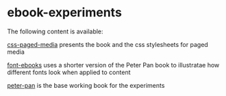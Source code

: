 # ebook-experiments

The following content is available:

[css-paged-media](https://github.com/caraya/ebook-experiments/tree/master/css-paged-media) presents the book and the css stylesheets for paged media

[font-ebooks](https://github.com/caraya/ebook-experiments/tree/master/font-ebooks) uses a shorter version of the Peter Pan book to illustratae how different fonts look when applied to content

[peter-pan](https://github.com/caraya/ebook-experiments/tree/master/peter-pan)
is the base working book for the experiments 
